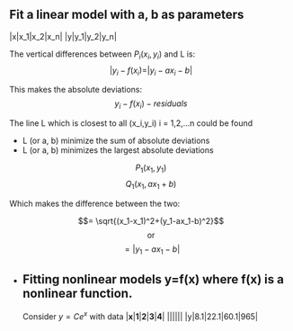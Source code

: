 ## Fit a linear model with a, b as parameters
|x|x_1|x_2|x_n|
|y|y_1|y_2|y_n|

The vertical differences between $P_i (x_i, y_i)$ and L is:
$$|y_i-f(x_i) = |y_i-ax_i-b|$$

This makes the absolute deviations:
$$y_i-f(x_i)-residuals$$

The line L which is closest to all (x_i,y_i) i = 1,2,...n could be found
* L (or a, b) minimize the sum of absolute deviations
* L (or a, b) minimizes the largest absolute deviations

$$P_1 (x_1, y_1)$$
$$Q_1 (x_1, ax_1+b)$$

Which makes the difference between the two:

$$= \sqrt{(x_1-x_1)^2+(y_1-ax_1-b)^2}$$
$$\text{or}$$
$$=|y_1-ax_1-b|$$
- ## Fitting nonlinear models y=f(x) where f(x) is a nonlinear function.
  Consider $y=Ce^x$ with data
  |**x**|**1**|**2**|**3**|**4**|
  ||||||
  |y|8.1|22.1|60.1|965|